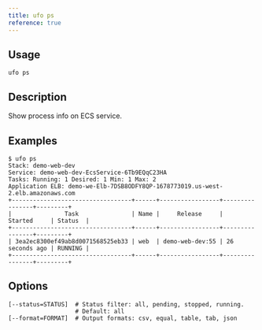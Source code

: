 ```yaml
---
title: ufo ps
reference: true
---
```


## Usage

    ufo ps

## Description

Show process info on ECS service.

## Examples

    $ ufo ps
    Stack: demo-web-dev
    Service: demo-web-dev-EcsService-6Tb9EQqC23HA
    Tasks: Running: 1 Desired: 1 Min: 1 Max: 2
    Application ELB: demo-we-Elb-7DSB8ODFY8QP-1678773019.us-west-2.elb.amazonaws.com
    +----------------------------------+------+-----------------+----------------+---------+
    |               Task               | Name |     Release     |    Started     | Status  |
    +----------------------------------+------+-----------------+----------------+---------+
    | 3ea2ec8300ef49ab8d0071568525eb33 | web  | demo-web-dev:55 | 26 seconds ago | RUNNING |
    +----------------------------------+------+-----------------+----------------+---------+


## Options

```
[--status=STATUS]  # Status filter: all, pending, stopped, running.
                   # Default: all
[--format=FORMAT]  # Output formats: csv, equal, table, tab, json
```

